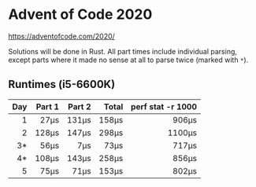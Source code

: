 # Advent of Code 2020

https://adventofcode.com/2020/

Solutions will be done in Rust. All part times include individual parsing, except parts where it made no sense at all to parse twice (marked with `*`).

## Runtimes (i5-6600K)

| Day |  Part 1 |  Part 2 |   Total | perf stat -r 1000 |
|----:|--------:|--------:|--------:|------------------:|
| 1   |    27µs |   131µs |   158µs |             906µs |
| 2   |   128µs |   147µs |   298µs |            1100µs |
| 3*  |    56µs |     7µs |    73µs |             717µs |
| 4*  |   108µs |   143µs |   258µs |             856µs |
| 5   |    75µs |    71µs |   153µs |             802µs |